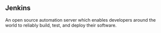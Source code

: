 ## Jenkins
An open source automation server which enables developers around the world to reliably build, test, and deploy their software.